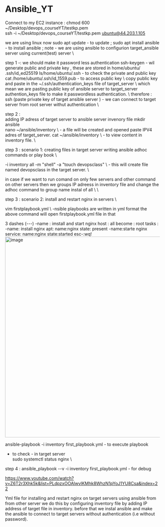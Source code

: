 # Ansible_YT


Connect to my EC2 instance :  chmod 600 ~/Desktop/devops_courseYT/testkp.pem     \
ssh -i ~/Desktop/devops_courseYT/testkp.pem ubuntu@44.203.1.105 

we are using linux now 
sudo apt update - to update ; 
sudo apt install ansible - to install ansible ; 
 note - we are using ansible to configurion target_ansible server using current(test) server    \ 

 step 1 -: we should make it password less authentication 
 ssh-keygen - wil generate public and private key , these are stored in home/ubuntu/ .ssh/id_ed25519
 ls/home/ubuntu/.ssh - to check the private  and public key \
 cat /home/ubuntu/.ssh/id_1559.pub - to access public key \ 
 copy public key and paste in the ~/.ssh/authentication_keys file of target_server \\ 
 which mean we are pasting public key of ansible server  to  target_server authention_keys file to make it passwordless authentication. \\
therefore : ssh (paste private key of target ansible server ) - we can connect to target server from root server withut authentication  \\ 

 step 2 :  
 adding IP adress of target server to ansible server invenory file
 mkdir ansible \
 nano ~/ansible/inventory \  - a file will be created and opened paste IPV4 adres of target_server. 
 cat ~/ansible/inventory   \  - to view content in inventory file.  \\
 
 step 3 : 
scenario 1: creating files in target server writing ansible adhoc commands or play book  \

 -i inventory all -m "shell" -a "touch devopsclass"  \ - this will create file named devopsclass  in the target server. \\ 

  in case if we want to run comand on only few servers and other command on other servers then we groups IP adreess in inventory file and change the adhoc command to group name instal of all  \  \\

 step 3 :
 scenario 2: install and restart nginx in servers  \
 
 vim firstplaybook.yml \  -nsible playbooks are written in yml format
 the above command will open firstplaybook.yml file in that 
 
  3 dashes (---)
  -name : imstall and start nginx
    host : all
    become : root
    tasks :
      -name: install nginx
      apt:
        name:nginx
        state: present
      -name:starte nginx
      service:
        name:nginx
        state:started
    esc-:wq! <img width="657" height="653" alt="image" src="https://github.com/user-attachments/assets/6f78a472-3252-4d6e-80f3-9eb157472d1d" />
    
ansible-playbook -i inventory first_playbook.yml  - to execute playbook

 - to check - in target server  \
sudo systemctl status nginx  \\

 step 4 : 
ansible_playbook --v -i inventory first_playbook.yml - for debug 




 
 
 
 
 
 https://www.youtube.com/watch?v=Z6T2r3Xhk5k&list=PLdpzxOOAlwvIKMhk8WhzN1pYoJ1YU8Csa&index=22 
 

Yml file for installing and restart nginx on target servers using ansible from from other server we do this by configuring inventory file by adding IP address of target file in inventory. before that we instal ansible and make the ansible to connect to target servers without authentication (i.e without password).   

